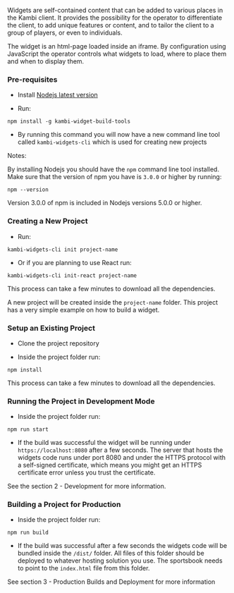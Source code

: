 Widgets are self-contained content that can be added to various places in the Kambi client. It provides the possibility for the operator to differentiate the client, to add unique features or content, and to tailor the client to a group of players, or even to individuals.

The widget is an html-page loaded inside an iframe. By configuration using JavaScript the operator controls what widgets to load, where to place them and when to display them.


### Pre-requisites

 - Install [Nodejs latest version](https://nodejs.org/en/)

 - Run:

 `npm install -g kambi-widget-build-tools`

 - By running this command you will now have a new command line tool called `kambi-widgets-cli` which is used for creating new projects

Notes:

By installing Nodejs you should have the `npm` command line tool installed. Make sure that the version of npm you have is `3.0.0` or higher by running:

`npm --version`

Version 3.0.0 of npm is included in Nodejs versions 5.0.0 or higher.

### Creating a New Project

 - Run:

 `kambi-widgets-cli init project-name`
 
 - Or if you are planning to use React run:
 
  `kambi-widgets-cli init-react project-name`

 This process can take a few minutes to download all the dependencies.

 A new project will be created inside the `project-name` folder. This project has a very simple example on how to build a widget.

### Setup an Existing Project

 - Clone the project repository

 - Inside the project folder run:

 `npm install`

 This process can take a few minutes to download all the dependencies.

### Running the Project in Development Mode

  - Inside the project folder run:

  `npm run start`

  - If the build was successful the widget will be running under `https://localhost:8080` after a few seconds. The server that hosts the widgets code runs under port 8080 and under the HTTPS protocol with a self-signed certificate, which means you might get an HTTPS certificate error unless you trust the certificate.

See the section 2 - Development for more information.

### Building a Project for Production

- Inside the project folder run:

 `npm run build`

 - If the build was successful after a few seconds the widgets code will be bundled inside the `/dist/` folder. All files of this folder should be deployed to whatever hosting solution you use. The sportsbook needs to point to the `index.html` file from this folder.

See section 3 - Production Builds and Deployment for more information
